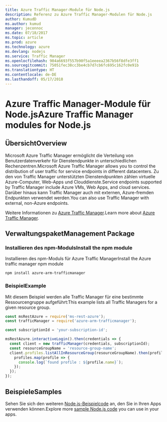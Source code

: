 ```yaml
---
title: Azure Traffic Manager-Module für Node.js
description: Referenz zu Azure Traffic Manager-Modulen für Node.js
author: KumudD
ms.author: kumud
manager: jeconnoc
ms.date: 07/18/2017
ms.topic: article
ms.prod: azure
ms.technology: azure
ms.devlang: nodejs
ms.service: Traffic Manager
ms.openlocfilehash: 904a6693f557b90f5a1eeeea2367b56f8dfe3ff1
ms.sourcegitcommit: 75051fec38cc3be4cb7d7cb6fc695c162fc0e91b
ms.translationtype: HT
ms.contentlocale: de-DE
ms.lasthandoff: 05/17/2018
---
```

# <a name="azure-traffic-manager-modules-for-nodejs"></a><span data-ttu-id="ed58a-103">Azure Traffic Manager-Module für Node.js</span><span class="sxs-lookup"><span data-stu-id="ed58a-103">Azure Traffic Manager modules for Node.js</span></span>

## <a name="overview"></a><span data-ttu-id="ed58a-104">Übersicht</span><span class="sxs-lookup"><span data-stu-id="ed58a-104">Overview</span></span>

<span data-ttu-id="ed58a-105">Microsoft Azure Traffic Manager ermöglicht die Verteilung von Benutzerdatenverkehr für Dienstendpunkte in unterschiedlichen Rechenzentren.</span><span class="sxs-lookup"><span data-stu-id="ed58a-105">Microsoft Azure Traffic Manager allows you to control the distribution of user traffic for service endpoints in different datacenters.</span></span> <span data-ttu-id="ed58a-106">Zu den von Traffic Manager unterstützten Dienstendpunkten zählen virtuelle Azure-Computer, Web-Apps und Clouddienste.</span><span class="sxs-lookup"><span data-stu-id="ed58a-106">Service endpoints supported by Traffic Manager include Azure VMs, Web Apps, and cloud services.</span></span> <span data-ttu-id="ed58a-107">Darüber hinaus kann Traffic Manager auch mit externen, Azure-fremden Endpunkten verwendet werden.</span><span class="sxs-lookup"><span data-stu-id="ed58a-107">You can also use Traffic Manager with external, non-Azure endpoints.</span></span>

<span data-ttu-id="ed58a-108">Weitere Informationen zu [Azure Traffic Manager](https://docs.microsoft.com/azure/traffic-manager/traffic-manager-overview).</span><span class="sxs-lookup"><span data-stu-id="ed58a-108">Learn more about [Azure Traffic Manager](https://docs.microsoft.com/azure/traffic-manager/traffic-manager-overview).</span></span>

## <a name="management-package"></a><span data-ttu-id="ed58a-109">Verwaltungspaket</span><span class="sxs-lookup"><span data-stu-id="ed58a-109">Management Package</span></span>

### <a name="install-the-npm-module"></a><span data-ttu-id="ed58a-110">Installieren des npm-Moduls</span><span class="sxs-lookup"><span data-stu-id="ed58a-110">Install the npm module</span></span>

<span data-ttu-id="ed58a-111">Installieren des npm-Moduls für Azure Traffic Manager</span><span class="sxs-lookup"><span data-stu-id="ed58a-111">Install the Azure traffic manager npm module</span></span>

```bash
npm install azure-arm-trafficmanager
```

### <a name="example"></a><span data-ttu-id="ed58a-112">Beispiel</span><span class="sxs-lookup"><span data-stu-id="ed58a-112">Example</span></span>

<span data-ttu-id="ed58a-113">Mit diesem Beispiel werden alle Traffic Manager für eine bestimmte Ressourcengruppe aufgeführt:</span><span class="sxs-lookup"><span data-stu-id="ed58a-113">This example lists all Traffic Managers for a given resource group.</span></span>

```javascript
const msRestAzure = require('ms-rest-azure');
const trafficManager = require('azure-arm-trafficmanager');

const subscriptionId = 'your-subscription-id';

msRestAzure.interactiveLogin().then(credentials => {
  const client = new trafficManager(credentials, subscriptionId);
  const resourceGroupName = 'resource-group-name';
  client.profiles.listAllInResourceGroup(resourceGroupName).then(profiles => {
    profiles.map(profile => {
      console.log(`found profile : ${profile.name}`);
    });
  });
});
```

## <a name="samples"></a><span data-ttu-id="ed58a-114">Beispiele</span><span class="sxs-lookup"><span data-stu-id="ed58a-114">Samples</span></span>

<span data-ttu-id="ed58a-115">Sehen Sie sich den weiteren [Node.js-Beispielcode](https://azure.microsoft.com/resources/samples/?platform=nodejs) an, den Sie in Ihren Apps verwenden können.</span><span class="sxs-lookup"><span data-stu-id="ed58a-115">Explore more [sample Node.js code](https://azure.microsoft.com/resources/samples/?platform=nodejs) you can use in your apps.</span></span>
